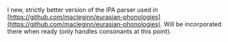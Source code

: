 I new, strictly better version of the IPA parser used in [https://github.com/macleginn/eurasian-phonologies](https://github.com/macleginn/eurasian-phonologies). Will be incorporated there when ready (only handles consonants at this point).